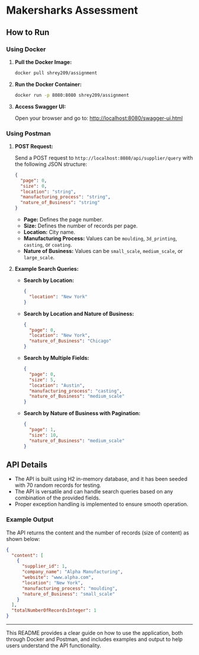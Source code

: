 

# Makersharks Assessment

## How to Run

### Using Docker

1. **Pull the Docker Image:**

   ```bash
   docker pull shrey209/assignment
   ```

2. **Run the Docker Container:**

   ```bash
   docker run -p 8080:8080 shrey209/assignment
   ```

3. **Access Swagger UI:**

   Open your browser and go to: [http://localhost:8080/swagger-ui.html](http://localhost:8080/swagger-ui.html)

### Using Postman

1. **POST Request:**

   Send a POST request to `http://localhost:8080/api/supplier/query` with the following JSON structure:

   ```json
   {
     "page": 0,
     "size": 0,
     "location": "string",
     "manufacturing_process": "string",
     "nature_of_Business": "string"
   }
   ```

   - **Page:** Defines the page number.
   - **Size:** Defines the number of records per page.
   - **Location:** City name.
   - **Manufacturing Process:** Values can be `moulding`, `3d_printing`, `casting`, or `coating`.
   - **Nature of Business:** Values can be `small_scale`, `medium_scale`, or `large_scale`.

2. **Example Search Queries:**

   - **Search by Location:**

     ```json
     {
       "location": "New York"
     }
     ```

   - **Search by Location and Nature of Business:**

     ```json
     {
       "page": 0,
       "location": "New York",
       "nature_of_Business": "Chicago"
     }
     ```

   - **Search by Multiple Fields:**

     ```json
     {
       "page": 0,
       "size": 5,
       "location": "Austin",
       "manufacturing_process": "casting",
       "nature_of_Business": "medium_scale"
     }
     ```

   - **Search by Nature of Business with Pagination:**

     ```json
     {
       "page": 1,
       "size": 10,
       "nature_of_Business": "medium_scale"
     }
     ```

## API Details

- The API is built using H2 in-memory database, and it has been seeded with 70 random records for testing.
- The API is versatile and can handle search queries based on any combination of the provided fields.
- Proper exception handling is implemented to ensure smooth operation.

### Example Output

The API returns the content and the number of records (size of content) as shown below:

```json
{
  "content": [
    {
      "supplier_id": 1,
      "company_name": "Alpha Manufacturing",
      "website": "www.alpha.com",
      "location": "New York",
      "manufacturing_process": "moulding",
      "nature_of_Business": "small_scale"
    }
  ],
  "totalNumberOfRecordsInteger": 1
}
```

--- 

This README provides a clear guide on how to use the application, both through Docker and Postman, and includes examples and output to help users understand the API functionality.
